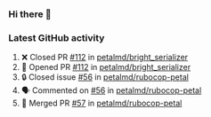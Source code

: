 ### Hi there 👋


### Latest GitHub activity
<!--START_SECTION:activity-->
1. ❌ Closed PR [#112](https://github.com/petalmd/bright_serializer/pull/112) in [petalmd/bright_serializer](https://github.com/petalmd/bright_serializer)
2. 💪 Opened PR [#112](https://github.com/petalmd/bright_serializer/pull/112) in [petalmd/bright_serializer](https://github.com/petalmd/bright_serializer)
3. 🔒 Closed issue [#56](https://github.com/petalmd/rubocop-petal/issues/56) in [petalmd/rubocop-petal](https://github.com/petalmd/rubocop-petal)
4. 🗣 Commented on [#56](https://github.com/petalmd/rubocop-petal/issues/56#issuecomment-1602636607) in [petalmd/rubocop-petal](https://github.com/petalmd/rubocop-petal)
5. 🎉 Merged PR [#57](https://github.com/petalmd/rubocop-petal/pull/57) in [petalmd/rubocop-petal](https://github.com/petalmd/rubocop-petal)
<!--END_SECTION:activity-->

<!--
**Bhacaz/bhacaz** is a ✨ _special_ ✨ repository because its `README.md` (this file) appears on your GitHub profile.

Here are some ideas to get you started:

- 🔭 I’m currently working on ...
- 🌱 I’m currently learning ...
- 👯 I’m looking to collaborate on ...
- 🤔 I’m looking for help with ...
- 💬 Ask me about ...
- 📫 How to reach me: ...
- 😄 Pronouns: ...
- ⚡ Fun fact: ...
-->
